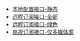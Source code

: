 * [本地配置接口-静态](/index)
* [远程订阅接口-全部](/config/1?sub=all)
* [远程订阅接口-绿色](/config/1?sub=green)
* [电视订阅接口-仅多媒体源](/config/1?sub=tv)
